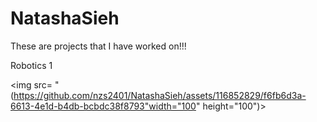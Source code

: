 # NatashaSieh
These are projects that I have worked on!!!

Robotics 1

<img src= "(https://github.com/nzs2401/NatashaSieh/assets/116852829/f6fb6d3a-6613-4e1d-b4db-bcbdc38f8793"width="100" height="100")>
